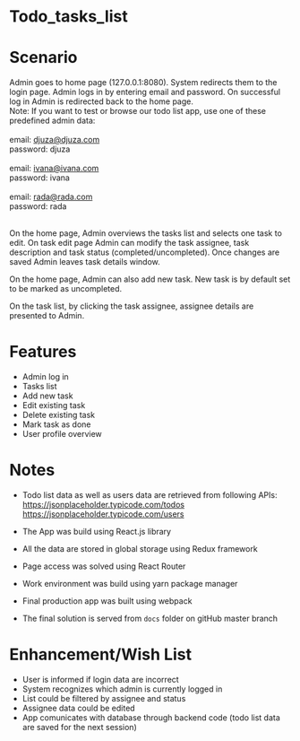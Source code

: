 # Todo_tasks_list


# Scenario

Admin goes to home page (127.0.0.1:8080). System redirects them  to the login page. Admin logs in by entering email and password. On successful log in Admin is redirected back to the home page. <br>
Note: If you want to test or browse our todo list app, use one of these predefined admin data:<br><br>
email: djuza@djuza.com<br>
password: djuza<br><br>
email: ivana@ivana.com<br>
password: ivana<br><br>
email: rada@rada.com<br>
password: rada<br><br>

On the home page, Admin overviews the tasks list and selects one task to edit. On task edit page Admin can modify the task assignee, task description and task status (completed/uncompleted). Once changes are saved Admin leaves task details window.

On the home page, Admin can also add new task. New task is by default set to be marked as uncompleted.

On the task list, by clicking the task assignee, assignee details are presented to Admin.

# Features

- Admin log in
- Tasks list
- Add new task
- Edit existing task
- Delete existing task
- Mark task as done
- User profile overview


# Notes

- Todo list data as well as users data are retrieved from following APIs:<br>
https://jsonplaceholder.typicode.com/todos<br>
https://jsonplaceholder.typicode.com/users

- The App was build using React.js library
- All the data are stored in global storage using Redux framework
- Page access was solved using React Router
- Work environment was build using yarn package manager
- Final production app was built using webpack
- The final solution is served from `docs` folder on gitHub master branch

# Enhancement/Wish List
- User is informed if login data are incorrect
- System recognizes which admin is currently logged in
- List could be filtered by assignee and status
- Assignee data could be edited
- App comunicates with database through backend code (todo list data are saved for the next session)
